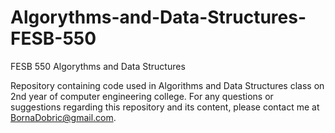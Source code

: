 # Algorythms-and-Data-Structures-FESB-550

FESB 550 Algorythms and Data Structures

Repository containing code used in Algorithms and Data Structures class on 2nd year of computer engineering college.
For any questions or suggestions regarding this repository and its content, please contact me at BornaDobric@gmail.com.
